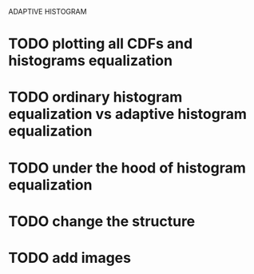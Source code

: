 ADAPTIVE HISTOGRAM 
# TODO plotting all CDFs and histograms equalization
# TODO ordinary histogram equalization vs adaptive histogram equalization
# TODO under the hood of histogram equalization 
# TODO change the structure 
# TODO add images 